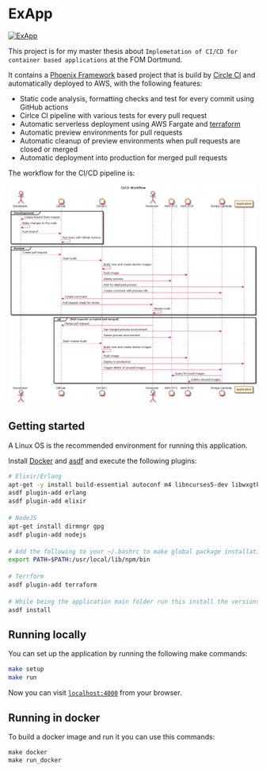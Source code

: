 # ExApp

[![ExApp](https://circleci.com/gh/kuffel/ex_app.svg?style=svg)](https://ex-app.kuffel.me)

This project is for my master thesis about `Implemetation of CI/CD for container based applications` at the FOM Dortmund.

It contains a [Phoenix Framework](https://www.phoenixframework.org/) based project that is build by [Circle CI](https://circleci.com/) 
and automatically deployed to AWS, with the following features:

- Static code analysis, formatting checks and test for every commit using GitHub actions
- Cirlce CI pipeline with various tests for every pull request
- Automatic serverless deployment using AWS Fargate and [terraform](https://www.terraform.io/)
- Automatic preview environments for pull requests
- Automatic cleanup of preview environments when pull requests are closed or merged
- Automatic deployment into production for merged pull requests

The workflow for the CI/CD pipeline is:

![Workflow](thesis/diagrams/workflow.png)

## Getting started

A Linux OS is the recommended environment for running this application. 

Install [Docker](https://www.docker.com/get-started) and [asdf](https://asdf-vm.com/) and execute the following plugins:

```bash
# Elixir/Erlang
apt-get -y install build-essential autoconf m4 libncurses5-dev libwxgtk3.0-dev libgl1-mesa-dev libglu1-mesa-dev libpng-dev libssh-dev unixodbc-dev xsltproc fop
asdf plugin-add erlang
asdf plugin-add elixir

# NodeJS
apt-get install dirmngr gpg
asdf plugin-add nodejs

# Add the following to your ~/.bashrc to make global package installation work
export PATH=$PATH:/usr/local/lib/npm/bin

# Terrform
asdf plugin-add terraform

# While being the application main folder run this install the versions specified in the .tool-versions file:
asdf install
```

## Running locally

You can set up the application by running the following make commands:

```bash
make setup
make run
```

Now you can visit [`localhost:4000`](http://localhost:4000) from your browser.

## Running in docker

To build a docker image and run it you can use this commands:

```
make docker
make run_docker
```

